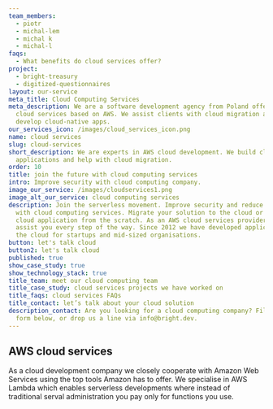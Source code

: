 ```yaml
---
team_members:
  - piotr
  - michal-lem
  - michal k
  - michal-l
faqs:
  - What benefits do cloud services offer?
project:
  - bright-treasury
  - digitized-questionnaires
layout: our-service
meta_title: Cloud Computing Services
meta_description: We are a software development agency from Poland offering
  cloud services based on AWS. We assist clients with cloud migration and
  develop cloud-native apps.
our_services_icon: /images/cloud_services_icon.png
name: cloud services
slug: cloud-services
short_description: We are experts in AWS cloud development. We build cloud
  applications and help with cloud migration.
order: 10
title: join the future with cloud computing services
intro: Improve security with cloud computing company.
image_our_service: /images/cloudservices1.png
image_alt_our_service: cloud computing services
description: Join the serverless movement. Improve security and reduce costs
  with cloud computing services. Migrate your solution to the cloud or develop a
  cloud application from the scratch. As an AWS cloud services provider, we will
  assist you every step of the way. Since 2012 we have developed applications in
  the cloud for startups and mid-sized organisations.
button: let's talk cloud
button2: let's talk cloud
published: true
show_case_study: true
show_technology_stack: true
title_team: meet our cloud computing team
title_case_study: cloud services projects we have worked on
title_faqs: cloud services FAQs
title_contact: let’s talk about your cloud solution
description_contact: Are you looking for a cloud computing company? Fill the
  form below, or drop us a line via info@bright.dev.
---
```

## AWS cloud services

As a cloud development company we closely cooperate with Amazon Web Services using the top tools Amazon has to offer. We specialise in AWS Lambda which enables serverless developments where instead of traditional serval administration you pay only for functions you use.